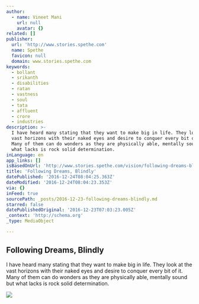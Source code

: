 ```yaml
---
author:
  - name: Vineet Mani
    url: null
    avatar: {}
related: []
publisher:
  url: 'http://www.stories.spethe.com'
  name: Spethe
  favicon: null
  domain: www.stories.spethe.com
keywords:
  - bollant
  - srikanth
  - disabilities
  - ratan
  - vastness
  - soul
  - tata
  - affluent
  - crore
  - industries
description: >-
  I have heard many stating that they want to make big in life. They look at the
  vast horizons with their naked eyes and desire to conquer every bit of it.
  Many of them can do wonders as they are physically able, mentally sound but
  what lacks is rock solid determination.
inLanguage: en
app_links: []
isBasedOnUrl: 'http://www.stories.spethe.com/vision/following-dreams-blindly/'
title: 'Following Dreams, Blindly'
datePublished: '2016-12-24T08:04:25.363Z'
dateModified: '2016-12-24T08:04:23.353Z'
via: {}
inFeed: true
sourcePath: _posts/2016-12-23-following-dreams-blindly.md
starred: false
datePublishedOriginal: '2016-12-23T07:03:23.005Z'
_context: 'http://schema.org'
_type: MediaObject

---
```

<article style=""><h1>Following Dreams, Blindly</h1><p>I have heard many stating that they want to make big in life. They look at the vast horizons with their naked eyes and desire to conquer every bit of it. Many of them can do wonders as they are physically able, mentally sound but what lacks is rock solid determination.</p><img src="http://www.stories.spethe.com/wp-content/uploads/2016/10/12556514904_ff94ca2f81_k-810x540.jpg" /></article>